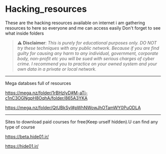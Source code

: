 # Hacking_resources
These are the hacking resources available on internet
i am gathering resources to here so everyone and me can access easily
Don't forget to see what inside folders

> **⚠️ Disclaimer**:
*This is purely for educational purposes only. DO NOT try these techniques with any public network. Because if you are find guilty for causing any harm to any individual, government, corporate body, non-profit etc you will be sued with serious charges of cyber crime. I recommend you to practice on your owned system and your own data in a private or local network.*

* * * 
Mega databses full of resources

<a href="https://mega.nz/folder/1rBHzIyD#M-aTi-c1nC3OGNgpH8OqhA/folder/865A3YKA">https://mega.nz/folder/1rBHzIyD#M-aTi-c1nC3OGNgpH8OqhA/folder/865A3YKA</a>

<a href="https://mega.nz/folder/QtUBkSyI#pWhNWowJhOTamWY0PuODLA">https://mega.nz/folder/QtUBkSyI#pWhNWowJhOTamWY0PuODLA</a>

* * * 
Sites to download paid courses for free(Keep urself hidden).U can find any type of course

<a href="https://beta.hide01.ir/">https://beta.hide01.ir/</a>

<a href="https://hide01.ir/">https://hide01.ir/</a>
